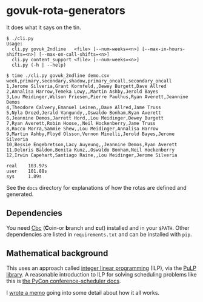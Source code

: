 govuk-rota-generators
=====================

It does what it says on the tin.


```
$ ./cli.py
Usage:
  cli.py govuk_2ndline   <file> [--num-weeks=<n>] [--max-in-hours-shifts=<n>] [--max-on-call-shifts=<n>]
  cli.py content_support <file> [--num-weeks=<n>]
  cli.py (-h | --help)

$ time ./cli.py govuk_2ndline demo.csv
week,primary,secondary,shadow,primary_oncall,secondary_oncall
1,Jerome Silveria,Grant Kornfeld,,Dewey Burgett,Dave Allred
2,Annalisa Harrow,Temeka Lowy,,Martin Ashby,Jerold Bayes
3,Lou Meidinger,Wilson Friesen,Pierre Paulhus,Ryan Averett,Jeannine Demos
4,Theodore Calvery,Emanuel Leinen,,Dave Allred,Jame Truss
5,Nyla Drozd,Jerald Vangundy,,Oswaldo Bonham,Ryan Averett
6,Jeannine Demos,Jarrett Hord,,Lou Meidinger,Dewey Burgett
7,Ryan Averett,Robin Hoose,,Neil Hockenberry,Jame Truss
8,Rocco Morra,Sammie Shew,,Lou Meidinger,Annalisa Harrow
9,Martin Ashby,Floyd Olsson,Vernon Minelli,Jerold Bayes,Jerome Silveria
10,Bessie Engebretson,Lacy Auyeung,,Jeannine Demos,Ryan Averett
11,Deloris Baldon,Benita Kunz,,Oswaldo Bonham,Neil Hockenberry
12,Irwin Capehart,Santiago Raine,,Lou Meidinger,Jerome Silveria

real    103.97s
user    101.88s
sys     1.89s
```

See the `docs` directory for explanations of how the rotas are defined
and generated.


Dependencies
------------

You need [Cbc][] (**C**oin-or **b**ranch and **c**ut) installed and in
your `$PATH`.  Other dependencies are listed in `requirements.txt` and
can be installed with `pip`.

[Cbc]: https://projects.coin-or.org/Cbc


Mathematical background
-----------------------

This uses an approach called [integer linear programming][] (ILP), via
the [PuLP library][].  A reasonable introduction to ILP for solving
scheduling problems like this is [the PyCon conference-scheduler
docs][].

I [wrote a memo][memo] going into some detail about how it all works.

[integer linear programming]: https://en.wikipedia.org/wiki/Integer_programming
[PuLP library]: https://pythonhosted.org/PuLP/
[the PyCon conference-scheduler docs]: https://conference-scheduler.readthedocs.io/en/latest/background/mathematical_model.html
[memo]: https://memo.barrucadu.co.uk/scheduling-problems.html
